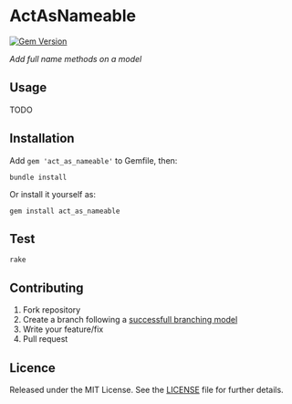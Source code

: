 # ActAsNameable

[![Gem Version](https://badge.fury.io/rb/act_as_nameable.png)](http://badge.fury.io/rb/act_as_nameable)

*Add full name methods on a model*

## Usage

TODO

## Installation

Add `gem 'act_as_nameable'` to Gemfile, then:

```shell
bundle install
```

Or install it yourself as:

```shell
gem install act_as_nameable
```

## Test

```shell
rake
```

## Contributing

1. Fork repository
2. Create a branch following a [successfull branching model](http://nvie.com/posts/a-successful-git-branching-model/)
3. Write your feature/fix
4. Pull request

## Licence

Released under the MIT License. See the [LICENSE](https://github.com/caedes/act_as_nameable/blob/master/LICENSE.md) file for further details.
